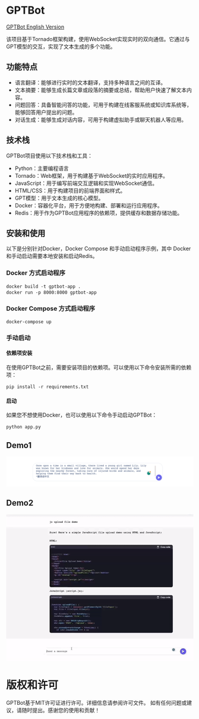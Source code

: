 # GPTBot

[GPTBot English Version](../README.md)


该项目基于Tornado框架构建，使用WebSocket实现实时的双向通信。它通过与GPT模型的交互，实现了文本生成的多个功能。

## 功能特点
- 语言翻译：能够进行实时的文本翻译，支持多种语言之间的互译。
- 文本摘要：能够生成长篇文章或段落的摘要或总结，帮助用户快速了解文本内容。
- 问题回答：具备智能问答的功能，可用于构建在线客服系统或知识库系统等，能够回答用户提出的问题。
- 对话生成：能够生成对话内容，可用于构建虚拟助手或聊天机器人等应用。


## 技术栈
GPTBot项目使用以下技术栈和工具：

- Python：主要编程语言
- Tornado：Web框架，用于构建基于WebSocket的实时应用程序。
- JavaScript：用于编写前端交互逻辑和实现WebSocket通信。
- HTML/CSS：用于构建项目的前端界面和样式。
- GPT模型：用于文本生成的核心模型。
- Docker：容器化平台，用于方便地构建、部署和运行应用程序。
- Redis：用于作为GPTBot应用程序的依赖项，提供缓存和数据存储功能。



## 安装和使用

以下是分别针对Docker，Docker Compose 和手动启动程序示例，其中 Docker 和手动启动需要本地安装和启动Redis。

### Docker 方式启动程序
```
docker build -t gptbot-app .
docker run -p 8000:8000 gptbot-app
```

### Docker Compose 方式启动程序
```
docker-compose up
```

### 手动启动

#### 依赖项安装
在使用GPTBot之前，需要安装项目的依赖项。可以使用以下命令安装所需的依赖项：

```
pip install -r requirements.txt

```


#### 启动
如果您不想使用Docker，也可以使用以下命令手动启动GPTBot：
```
python app.py
```

## Demo1
![Example Image](../static/images/demo2.png)


## Demo2
![Example Image](../static/images/demo.gif)



# 版权和许可
GPTBot基于MIT许可证进行许可。详细信息请参阅许可文件。
如有任何问题或建议，请随时提出。感谢您的使用和贡献！